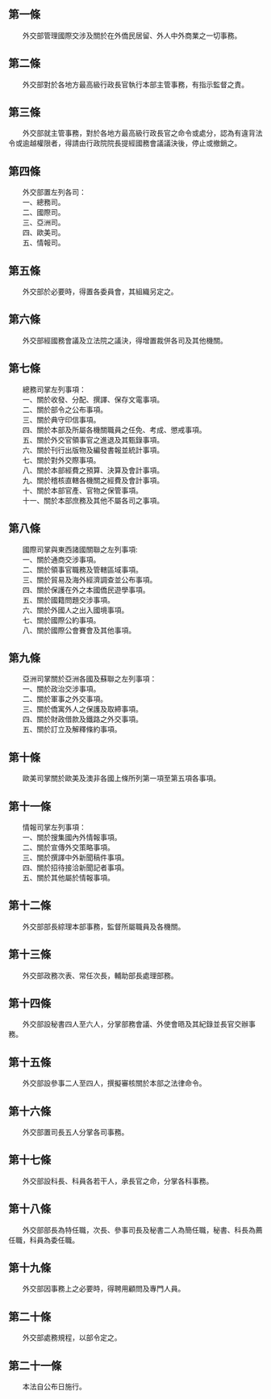 第一條 
-------
　　外交部管理國際交涉及關於在外僑民居留、外人中外商業之一切事務。  


第二條 
-------
　　外交部對於各地方最高級行政長官執行本部主管事務，有指示監督之責。  


第三條 
-------
　　外交部就主管事務，對於各地方最高級行政長官之命令或處分，認為有違背法令或逾越權限者，得請由行政院院長提經國務會議議決後，停止或撤銷之。  


第四條 
-------
　　外交部置左列各司：  
　　一、總務司。  
　　二、國際司。  
　　三、亞洲司。  
　　四、歐美司。  
　　五、情報司。  


第五條 
-------
　　外交部於必要時，得置各委員會，其組織另定之。  


第六條 
-------
　　外交部經國務會議及立法院之議決，得增置裁併各司及其他機關。  


第七條 
-------
　　總務司掌左列事項：  
　　一、關於收發、分配、撰譯、保存文電事項。  
　　二、關於部令之公布事項。  
　　三、關於典守印信事項。  
　　四、關於本部及所屬各機關職員之任免、考成、懲戒事項。  
　　五、關於外交官領事官之進退及其甄錄事項。  
　　六、關於刊行出版物及編發書報並統計事項。  
　　七、關於對外交際事項。  
　　八、關於本部經費之預算、決算及會計事項。  
　　九、關於稽核直轄各機關之經費及會計事項。  
　　十、關於本部官產、官物之保管事項。  
　　十一、關於本部庶務及其他不屬各司之事項。  


第八條 
-------
　　國際司掌與東西諸國關聯之左列事項:  
　　一、關於通商交涉事項。  
　　二、關於領事官職務及管轄區域事項。  
　　三、關於貿易及海外經濟調查並公布事項。  
　　四、關於保護在外之本國僑民遊學事項。  
　　五、關於國籍問題交涉事項。  
　　六、關於外國人之出入國境事項。  
　　七、關於國際公約事項。  
　　八、關於國際公會賽會及其他事項。  


第九條 
-------
　　亞洲司掌關於亞洲各國及蘇聯之左列事項：  
　　一、關於政治交涉事項。  
　　二、關於軍事之外交事項。  
　　三、關於僑寓外人之保護及取締事項。  
　　四、關於財政借款及鐵路之外交事項。  
　　五、關於訂立及解釋條約事項。  


第十條 
-------
　　歐美司掌關於歐美及澳非各國上條所列第一項至第五項各事項。  


第十一條 
---------
　　情報司掌左列事項：  
　　一、關於搜集國內外情報事項。  
　　二、關於宣傳外交策略事項。  
　　三、關於撰譯中外新聞稿件事項。  
　　四、關於招待接洽新聞記者事項。  
　　五、關於其他屬於情報事項。  


第十二條 
---------
　　外交部部長綜理本部事務，監督所屬職員及各機關。  


第十三條 
---------
　　外交部政務次表、常任次長，輔助部長處理部務。  


第十四條 
---------
　　外交部設秘書四人至六人，分掌部務會議、外使會晤及其紀錄並長官交辦事務。  


第十五條 
---------
　　外交部設參事二人至四人，撰擬審核關於本部之法律命令。  


第十六條 
---------
　　外交部置司長五人分掌各司事務。  


第十七條 
---------
　　外交部設科長、科員各若干人，承長官之命，分掌各科事務。  


第十八條 
---------
　　外交部部長為特任職，次長、參事司長及秘書二人為簡任職，秘書、科長為薦任職，科員為委任職。  


第十九條 
---------
　　外交部因事務上之必要時，得聘用顧問及專門人員。  


第二十條 
---------
　　外交部處務規程，以部令定之。  


第二十一條 
-----------
　　本法自公布日施行。